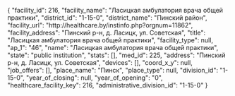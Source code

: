 {
    "facility_id": 216,
    "facility_name": "Ласицкая амбулатория врача общей практики",
    "district_id": "1-15-0",
    "district_name": "Пинский район",
    "facility_url": "http:\/\/healthcare.by\/instinfo.php?orgnum=11862",
    "facility_address": "Пинский р-н, д. Ласицк,  ул. Советская",
    "title": "Ласицкая амбулатория врача общей практики",
    "facility_type": null,
    "ap_1": "46",
    "name": "Ласицкая амбулатория врача общей практики",
    "state": "public institution",
    "stats": [],
    "med_id": 225,
    "address": "Пинский р-н, д. Ласицк,  ул. Советская",
    "devices": [],
    "coord_x_y": null,
    "job_offers": [],
    "place_name": "Пинск",
    "place_type": null,
    "division_id": "1-15-0",
    "year_of_closing": null,
    "year_of_opening": "0",
    "healthcare_facility_key": 216,
    "administrative_division_id": "1-15-0"
}